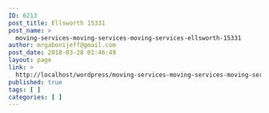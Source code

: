 ```yaml
---
ID: 6213
post_title: Ellsworth 15331
post_name: >
  moving-services-moving-services-moving-services-ellsworth-15331
author: mrgabonijeff@gmail.com
post_date: 2018-03-28 01:46:49
layout: page
link: >
  http://localhost/wordpress/moving-services-moving-services-moving-services-ellsworth-15331/
published: true
tags: [ ]
categories: [ ]
---
```

